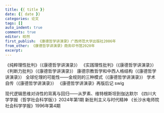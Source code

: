 ```yaml
---
title: {{ title }}
date: {{ date }}
categories: 论文
tags: []
auto_indent: true
comments: true
editor: 皎然
first_publish: 《康德哲学讲演录》广西师范大学出版社2006年
from_other: 《康德哲学讲演录》商务印书馆2020年
excerpt:
---
```

《纯粹理性批判》（《康德哲学讲演录》）
《实践理性批判》（《康德哲学讲演录》）
《判断力批判》（《康德哲学讲演录》）
康德宗教哲学和中西人格结构（《康德哲学讲演录》）
全球伦理的可能性——金规则的三种模式（《康德哲学讲演录》）
学术自传（《康德哲学讲演录》）
《康德哲学讲演录》再版后记
swig

现代逻辑思维对诗性的背离与回归——从罗素、维特根斯坦到伽达默尔
《四川大学学报（哲学社会科学版）》2024年第1期
新批判主义与时代精神
《长沙水电师院社会科学学报》1996年第4期
